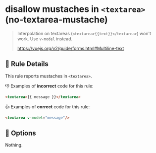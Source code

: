 # disallow mustaches in `<textarea>` (no-textarea-mustache)

> Interpolation on textareas (`<textarea>{{text}}</textarea>`) won't work. Use `v-model` instead.
>
> https://vuejs.org/v2/guide/forms.html#Multiline-text

## :book: Rule Details

This rule reports mustaches in `<textarea>`.

:-1: Examples of **incorrect** code for this rule:

```html
<textarea>{{ message }}</textarea>
```

:+1: Examples of **correct** code for this rule:

```html
<textarea v-model="message"/>
```

## :wrench: Options

Nothing.
